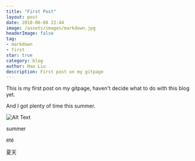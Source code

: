 ```yaml
---
title: "First Post"
layout: post
date: 2018-06-08 22:44
image: /assets/images/markdown.jpg
headerImage: false
tag:
- markdown
- first
star: true
category: blog
author: Hao Liu
description: First post on my gitpage
---
```



This is my first post on my gitpage, haven't decide what to do with this blog yet.

And I got plenty of time this summer.

<div class="side-by-side">
    <div class="toleft">
        <img class="image" src="https://zoelland.github.io/assets/images/baby10.jpg" alt="Alt Text">
    </div>
    <div class="toright">
         <p>summer</p>
         <p>été</p>
         <p>夏天</p>       
    </div>
</div>

